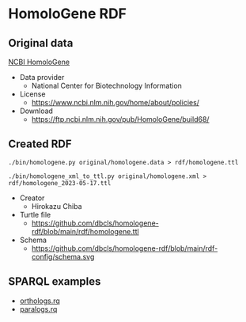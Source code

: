 # HomoloGene RDF

## Original data

[NCBI HomoloGene](https://www.ncbi.nlm.nih.gov/homologene)
* Data provider
  * National Center for Biotechnology Information
* License
  * https://www.ncbi.nlm.nih.gov/home/about/policies/
* Download
  * https://ftp.ncbi.nlm.nih.gov/pub/HomoloGene/build68/

## Created RDF

```
./bin/homologene.py original/homologene.data > rdf/homologene.ttl
```

```
./bin/homologene_xml_to_ttl.py original/homologene.xml > rdf/homologene_2023-05-17.ttl
```

* Creator
  * Hirokazu Chiba
* Turtle file
  * https://github.com/dbcls/homologene-rdf/blob/main/rdf/homologene.ttl
* Schema
  * https://github.com/dbcls/homologene-rdf/blob/main/rdf-config/schema.svg

## SPARQL examples

* [orthologs.rq](https://github.com/dbcls/homologene-rdf/blob/main/sparql/ortholog.rq)
* [paralogs.rq](https://github.com/dbcls/homologene-rdf/blob/main/sparql/paralog.rq)
